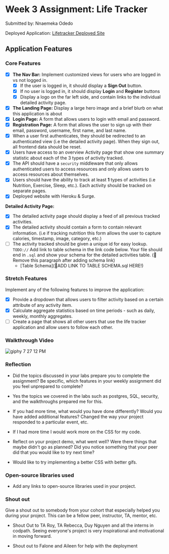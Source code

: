 # Week 3 Assignment: Life Tracker

Submitted by: Nnaemeka Odedo

Deployed Application: [Lifetracker Deployed Site]("http://equal-stem.surge.sh/")

## Application Features

### Core Features

- [X] **The Nav Bar:** Implement customized views for users who are logged in vs not logged in.
  - [X] If the user is logged in, it should display a **Sign Out** button. 
  - [X] If no user is logged in, it should display **Login** and **Register** buttons
  - [X] Display a logo on the far left side, and contain links to the individual detailed activity page. 
- [X] **The Landing Page:** Display a large hero image and a brief blurb on what this application is about
- [X] **Login Page:** A form that allows users to login with email and password.
- [X] **Registration Page:** A form that allows the user to sign up with their email, password, username, first name, and last name.
- [X] When a user first authenticates, they should be redirected to an authenticated view (i.e the detailed activity page). When they sign out, all frontend data should be reset.
- [X] Users have access to an overview Activity page that show one summary statistic about each of the 3 types of activity tracked.
- [X] The API should have a `security` middleware that only allows authenticated users to access resources and only allows users to access resources about themselves. 
- [X] Users should have the ability to track at least **1** types of activities (i.e Nutrition, Exercise, Sleep, etc.). Each activity should be tracked on separate pages.
- [X] Deployed website with Heroku & Surge. 

**Detailed Activity Page:**
- [X] The detailed activity page should display a feed of all previous tracked activities.
- [X] The detailed activity should contain a form to contain relevant information. (i.e if tracking nutrition this form allows the user to capture calories, timestamp, image, category, etc.) 
- [ ] The activity tracked should be given a unique id for easy lookup.
  `TODO://` Add link to table schema in the link code below. Your file should end in `.sql` and show your schema for the detailed activities table. (🚫 Remove this paragraph after adding schema link)
  * [Table Schema](📝ADD LINK TO TABLE SCHEMA.sql HERE!) 

### Stretch Features

Implement any of the following features to improve the application:
- [X] Provide a dropdown that allows users to filter activity based on a certain attribute of any activity item.
- [X] Calculate aggregate statistics based on time periods - such as daily, weekly, monthly aggregates.
- [ ] Create a page that shows all other users that use the life tracker application and allow users to follow each other.

### Walkthrough Video

![giphy 7 27 12 PM](https://user-images.githubusercontent.com/54002497/178081752-45a51118-ccba-47ac-b2bc-6f9503dad501.gif)

### Reflection

* Did the topics discussed in your labs prepare you to complete the assignment? Be specific, which features in your weekly assignment did you feel unprepared to complete?
- Yes the topics we covered in the labs such as postgres, SQL, security, and the walkthroughs prepared me for this.

* If you had more time, what would you have done differently? Would you have added additional features? Changed the way your project responded to a particular event, etc.
- If I had more time I would work more on the CSS for my code.


* Reflect on your project demo, what went well? Were there things that maybe didn't go as planned? Did you notice something that your peer did that you would like to try next time?
- Would like to try implementing a better CSS with better gifs.


### Open-source libraries used

- Add any links to open-source libraries used in your project.

### Shout out

Give a shout out to somebody from your cohort that especially helped you during your project. This can be a fellow peer, instructor, TA, mentor, etc.

- Shout Out to TA Roy, TA Rebecca, Duy Nguyen and all the interns in codpath. Seeing everyone's project is very inspirational and motivational in moving forward.

- Shout out to Falone and Aileen for help with the deployment
